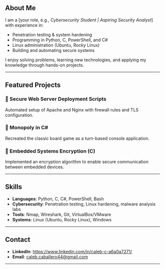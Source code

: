 ## About Me
I am a [your role, e.g., *Cybersecurity Student | Aspiring Security Analyst*] with experience in:
- Penetration testing & system hardening  
- Programming in Python, C, PowerShell, and C#  
- Linux administration (Ubuntu, Rocky Linux)  
- Building and automating secure systems  

I enjoy solving problems, learning new technologies, and applying my knowledge through hands-on projects.

---

## Featured Projects
### 🔹 Secure Web Server Deployment Scripts
Automated setup of Apache and Nginx with firewall rules and TLS configuration.  

### 🔹 Monopoly in C#
Recreated the classic board game as a turn-based console application.  

### 🔹 Embedded Systems Encryption (C)
Implemented an encryption algorithm to enable secure communication between embedded devices.  

---

## Skills
- **Languages**: Python, C, C#, PowerShell, Bash  
- **Cybersecurity**: Penetration testing, Linux hardening, malware analysis labs  
- **Tools**: Nmap, Wireshark, Git, VirtualBox/VMware  
- **Systems**: Linux (Ubuntu, Rocky Linux), Windows  

---

## Contact
- **LinkedIn**: https://www.linkedin.com/in/caleb-c-a6a0a7271/
- **Email**: caleb.caballero44@gmail.com  

---

